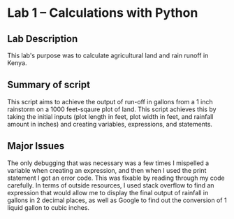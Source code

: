 # Lab 1 – Calculations with Python
## Lab Description
This lab's purpose was to calculate agricultural land and rain runoff in Kenya. 
## Summary of script
This script aims to achieve the output of run-off in gallons from a 1 inch rainstorm on a 1000 feet-sqaure plot of land. This script achieves this by taking the initial inputs (plot length in feet, plot width in feet, and rainfall amount in inches) and creating variables, expressions, and statements. 
## Major Issues
The only debugging that was necessary was a few times I mispelled a variable when creating an expression, and then when I used the print statement I got an error code. This was fixable by reading through my code carefully. 
In terms of outside resources, I used stack overflow to find an expression that would allow me to display the final output of rainfall in gallons in 2 decimal places, as well as Google to find out the conversion of 1 liquid gallon to cubic inches. 
